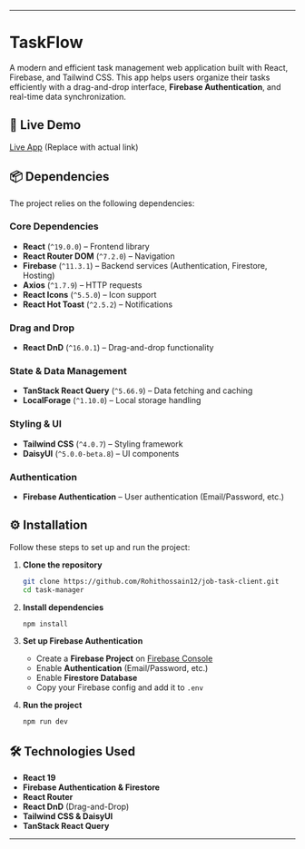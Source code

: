 
---

# TaskFlow  

A modern and efficient task management web application built with React, Firebase, and Tailwind CSS. This app helps users organize their tasks efficiently with a drag-and-drop interface, **Firebase Authentication**, and real-time data synchronization.  

## 🚀 Live Demo  

[Live App](#) (Replace with actual link)  

## 📦 Dependencies  

The project relies on the following dependencies:  

### **Core Dependencies**  
- **React** (`^19.0.0`) – Frontend library  
- **React Router DOM** (`^7.2.0`) – Navigation  
- **Firebase** (`^11.3.1`) – Backend services (Authentication, Firestore, Hosting)  
- **Axios** (`^1.7.9`) – HTTP requests   
- **React Icons** (`^5.5.0`) – Icon support  
- **React Hot Toast** (`^2.5.2`) – Notifications  

### **Drag and Drop**  
- **React DnD** (`^16.0.1`) – Drag-and-drop functionality  

### **State & Data Management**  
- **TanStack React Query** (`^5.66.9`) – Data fetching and caching  
- **LocalForage** (`^1.10.0`) – Local storage handling  

### **Styling & UI**  
- **Tailwind CSS** (`^4.0.7`) – Styling framework  
- **DaisyUI** (`^5.0.0-beta.8`) – UI components  

### **Authentication**  
- **Firebase Authentication** – User authentication (Email/Password, etc.)  

## ⚙️ Installation  

Follow these steps to set up and run the project:  

1. **Clone the repository**  
   ```sh
   git clone https://github.com/Rohithossain12/job-task-client.git
   cd task-manager
   ```  

2. **Install dependencies**  
   ```sh
   npm install
   ```  

3. **Set up Firebase Authentication**  
   - Create a **Firebase Project** on [Firebase Console](https://console.firebase.google.com/)  
   - Enable **Authentication** (Email/Password, etc.)  
   - Enable **Firestore Database**  
   - Copy your Firebase config and add it to `.env`  

4. **Run the project**  
   ```sh
   npm run dev
   ```  

## 🛠 Technologies Used  

- **React 19**  
- **Firebase Authentication & Firestore**  
- **React Router**  
- **React DnD** (Drag-and-Drop)  
- **Tailwind CSS & DaisyUI**  
- **TanStack React Query**  

---

